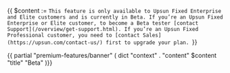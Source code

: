 {{ $content := `This feature is only available to Upsun Fixed Enterprise and Elite customers and is currently in Beta.
If you’re an Upsun Fixed Enterprise or Elite customer, to become a Beta tester [contact Support](/overview/get-support.html).
If you’re an Upsun Fixed Professional customer, you need to [contact Sales](https://upsun.com/contact-us/) first to upgrade your plan.
`}}

{{ partial "premium-features/banner" ( dict "context" . "content" $content "title" "Beta" )}}
